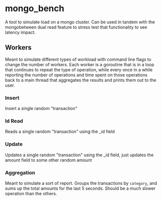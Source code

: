 # mongo_bench

A tool to simulate load on a mongo cluster. Can be used in tandem with the mongobetween dual read feature to stress test that functionality to see latency impact.

## Workers

Meant to simulate different types of workload with command line flags to change the number of workers. Each worker is a goroutine that is in a loop that continues to repeat the type of operation, while every once in a while reporting the number of operations and time spent on those operations back to a main thread that aggregates the results and prints them out to the user.

### Insert
Insert a single random "transaction"

### Id Read
Reads a single random "transaction" using the _id field

### Update
Updates a single random "transaction" using the _id field, just updates the amount field to some other random amount

### Aggregation
Meant to simulate a sort of report. Groups the transactions by `category`, and sums up the total amounts for the last 5 seconds. Should be a much slower operation than the others.

